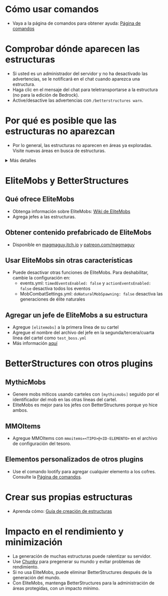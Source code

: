 # Cómo usar comandos
- Vaya a la página de comandos para obtener ayuda: [Página de comandos]($language$/betterstructures/commands.md)

# Comprobar dónde aparecen las estructuras
- Si usted es un administrador del servidor y no ha desactivado las advertencias, se le notificará en el chat cuando aparezca una estructura.
- Haga clic en el mensaje del chat para teletransportarse a la estructura (no para la edición de Bedrock).
- Active/desactive las advertencias con `/betterstructures warn`.

# Por qué es posible que las estructuras no aparezcan
- Por lo general, las estructuras no aparecen en áreas ya exploradas. Visite nuevas áreas en busca de estructuras.

<details> 
<summary>Más detalles</summary>

Las estructuras no aparecerán en áreas ya exploradas para evitar llenarlas demasiado y dañar los edificios de los jugadores. BetterStructures sabe si un área se exploró antes de instalarlo y no colocará estructuras allí. Si su mundo se exploró por completo antes de instalar BetterStructures, necesita regenerarlo o crear un nuevo mundo.

</details>

# EliteMobs y BetterStructures

## Qué ofrece EliteMobs
- Obtenga información sobre EliteMobs: [Wiki de EliteMobs](#)
- Agrega jefes a las estructuras.

## Obtener contenido prefabricado de EliteMobs
- Disponible en [magmaguy.itch.io](https://magmaguy.itch.io/) y [patreon.com/magmaguy](https://www.patreon.com/magmaguy)

## Usar EliteMobs sin otras características
- Puede desactivar otras funciones de EliteMobs. Para deshabilitar, cambie la configuración en:
    - events.yml: `timedEventsEnabled: false` y `actionEventsEnabled: false` desactiva todos los eventos
    - MobCombatSettings.yml: `doNaturalMobSpawning: false` desactiva las generaciones de élite naturales

## Agregar un jefe de EliteMobs a su estructura

- Agregue `[elitemobs]` a la primera línea de su cartel
- Agregue el nombre del archivo del jefe en la segunda/tercera/cuarta línea del cartel como `test_boss.yml`
- Más información [aquí]($language$/betterstructures/creating_structures.md)

# BetterStructures con otros plugins

## MythicMobs
- Genere mobs míticos usando carteles con `[mythicmobs]` seguido por el identificador del mob en las otras líneas del cartel.
- EliteMobs es mejor para los jefes con BetterStructures porque yo hice ambos.

## MMOItems
- Agregue MMOItems con `mmoitems=<TIPO>@<ID-ELEMENTO>` en el archivo de configuración del tesoro.

## Elementos personalizados de otros plugins
- Use el comando lootify para agregar cualquier elemento a los cofres. Consulte la [Página de comandos]($language$/betterstructures/commands.md).

# Crear sus propias estructuras
- Aprenda cómo: [Guía de creación de estructuras]($language$/betterstructures/creating_structures.md)

# Impacto en el rendimiento y minimización
- La generación de muchas estructuras puede ralentizar su servidor.
- Use [Chunky](https://www.spigotmc.org/resources/chunky.81534/) para pregenerar su mundo y evitar problemas de rendimiento.
- Si no usa EliteMobs, puede eliminar BetterStructures después de la generación del mundo.
- Con EliteMobs, mantenga BetterStructures para la administración de áreas protegidas, con un impacto mínimo.
